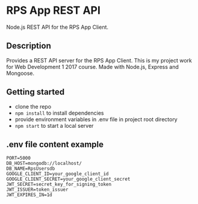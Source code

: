 # RPS App REST API

Node.js REST API for the RPS App Client.

## Description

Provides a REST API server for the RPS App Client. This is my project work for Web Development 1 2017 course. Made with Node.js, Express and Mongoose.

## Getting started

- clone the repo
- `npm install` to install dependencies
- provide environment variables in .env file in project root directory
- `npm start` to start a local server


## .env file content example
```
PORT=5000
DB_HOST=mongodb://localhost/
DB_NAME=RpsUsersdb
GOOGLE_CLIENT_ID=your_google_client_id
GOOGLE_CLIENT_SECRET=your_google_client_secret
JWT_SECRET=secret_key_for_signing_token
JWT_ISSUER=token_issuer
JWT_EXPIRES_IN=1d
```